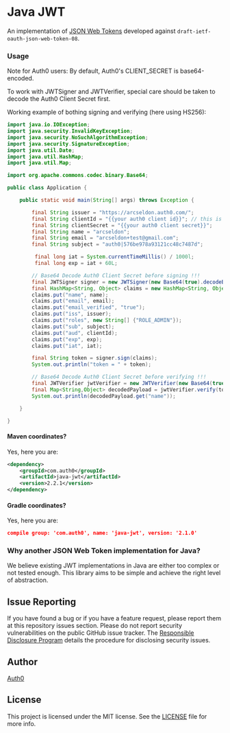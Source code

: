 # Java JWT

An implementation of [JSON Web Tokens](http://self-issued.info/docs/draft-ietf-oauth-json-web-token.html) developed against `draft-ietf-oauth-json-web-token-08`.

### Usage

Note for Auth0 users: By default, Auth0's CLIENT_SECRET is base64-encoded.

To work with JWTSigner and JWTVerifier, special care should be taken to decode the Auth0 Client Secret first.

Working example of bothing signing and verifying (here using HS256):

```java
import java.io.IOException;
import java.security.InvalidKeyException;
import java.security.NoSuchAlgorithmException;
import java.security.SignatureException;
import java.util.Date;
import java.util.HashMap;
import java.util.Map;

import org.apache.commons.codec.binary.Base64;

public class Application {

    public static void main(String[] args) throws Exception {

        final String issuer = "https://arcseldon.auth0.com/";
        final String clientId = "{{your auth0 client id}}"; // this is the audience
        final String clientSecret = "{{your auth0 client secret}}";
        final String name = "arcseldon";
        final String email = "arcseldon+test@gmail.com";
        final String subject = "auth0|576be978a93121cc48c7487d";

         final long iat = System.currentTimeMillis() / 1000l;
         final long exp = iat + 60L;

        // Base64 Decode Auth0 Client Secret before signing !!!
        final JWTSigner signer = new JWTSigner(new Base64(true).decodeBase64(clientSecret));
        final HashMap<String, Object> claims = new HashMap<String, Object>();
        claims.put("name", name);
        claims.put("email", email);
        claims.put("email_verified", "true");
        claims.put("iss", issuer);
        claims.put("roles", new String[] {"ROLE_ADMIN"});
        claims.put("sub", subject);
        claims.put("aud", clientId);
        claims.put("exp", exp);
        claims.put("iat", iat);

        final String token = signer.sign(claims);
        System.out.println("token = " + token);

        // Base64 Decode Auth0 Client Secret before verifying !!!
        final JWTVerifier jwtVerifier = new JWTVerifier(new Base64(true).decodeBase64(clientSecret), clientId, issuer);
        final Map<String,Object> decodedPayload = jwtVerifier.verify(token);
        System.out.println(decodedPayload.get("name"));

    }

}
```

#### Maven coordinates?

Yes, here you are:

```xml
<dependency>
    <groupId>com.auth0</groupId>
    <artifactId>java-jwt</artifactId>
    <version>2.2.1</version>
</dependency>
```

#### Gradle coordinates?

Yes, here you are:
```json
compile group: 'com.auth0', name: 'java-jwt', version: '2.1.0'
```

### Why another JSON Web Token implementation for Java?

We believe existing JWT implementations in Java are either too complex or not tested enough.
This library aims to be simple and achieve the right level of abstraction.

## Issue Reporting

If you have found a bug or if you have a feature request, please report them at this repository issues section. Please do not report security vulnerabilities on the public GitHub issue tracker. The [Responsible Disclosure Program](https://auth0.com/whitehat) details the procedure for disclosing security issues.

## Author

[Auth0](auth0.com)

## License

This project is licensed under the MIT license. See the [LICENSE](LICENSE.txt) file for more info.

